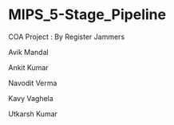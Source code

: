 # MIPS_5-Stage_Pipeline

COA Project : By Register Jammers


Avik Mandal

Ankit Kumar

Navodit Verma

Kavy Vaghela

Utkarsh Kumar
